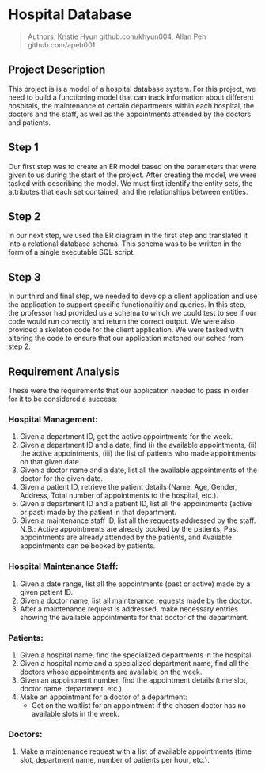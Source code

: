 # Hospital Database

> Authors: Kristie Hyun github.com/khyun004, Allan Peh github.com/apeh001

## Project Description

This project is is a model of a hospital database system. For this project, we need to build a functioning model that can track information about different hospitals, the maintenance of certain departments within each hospital, the doctors and the staff, as well as the appointments attended by the doctors and patients. 

## Step 1

Our first step was to create an ER model based on the parameters that were given to us during the start of the project. After creating the model, we were tasked with describing the model. We must first identify the entity sets, the attributes that each set contained, and the relationships between entities.

## Step 2

In our next step, we used the ER diagram in the first step and translated it into a relational database schema. This schema was to be written in the form of a single executable SQL script.

## Step 3

In our third and final step, we needed to develop a client application and use the application to support specific functionalitiy and queries. In this step, the professor had provided us a schema to which we could test to see if our code would run correctly and return the correct output. We were also provided a skeleton code for the client application. We were tasked with altering the code to ensure that our application matched our schea from step 2.

## Requirement Analysis

These were the requirements that our application needed to pass in order for it to be considered a success:

### Hospital Management:
  1. Given a department ID, get the active appointments for the week.
  2. Given a department ID and a date, find (i) the available appointments, (ii) the active appointments, (iii) the list of patients who made appointments on that given date.
  3. Given a doctor name and a date, list all the available appointments of the doctor for the given date.
  4. Given a patient ID, retrieve the patient details (Name, Age, Gender, Address, Total number of appointments to the hospital, etc.).
  5. Given a department ID and a patient ID, list all the appointments (active or past) made by the patient in that department.
  6. Given a maintenance staff ID, list all the requests addressed by the staff. N.B.: Active appointments are already booked by the patients, Past appointments are already attended by the patients, and Available appointments can be booked by patients.

### Hospital Maintenance Staff:
  1. Given a date range, list all the appointments (past or active) made by a given patient ID.
  2. Given a doctor name, list all maintenance requests made by the doctor.
  3. After a maintenance request is addressed, make necessary entries showing the available appointments for that doctor of the department.

### Patients:
  1. Given a hospital name, find the specialized departments in the hospital.
  2. Given a hospital name and a specialized department name, find all the doctors whose appointments are available on the week.
  3. Given an appointment number, find the appointment details (time slot, doctor name, department, etc.)
  4. Make an appointment for a doctor of a department: 
     - Get on the waitlist for an appointment if the chosen doctor has no available slots in the week.
 
### Doctors:
  1. Make a maintenance request with a list of available appointments (time slot, department name, number of patients per hour, etc.).

